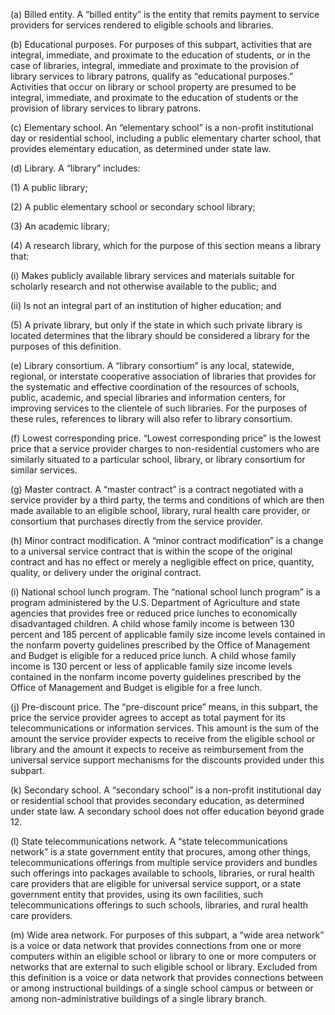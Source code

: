 (a) Billed entity. A “billed entity” is the entity that remits payment to service providers for services rendered to eligible schools and libraries.

(b) Educational purposes. For purposes of this subpart, activities that are integral, immediate, and proximate to the education of students, or in the case of libraries, integral, immediate and proximate to the provision of library services to library patrons, qualify as “educational purposes.” Activities that occur on library or school property are presumed to be integral, immediate, and proximate to the education of students or the provision of library services to library patrons.

(c) Elementary school. An “elementary school” is a non-profit institutional day or residential school, including a public elementary charter school, that provides elementary education, as determined under state law.

(d) Library. A “library” includes:

(1) A public library;

(2) A public elementary school or secondary school library;

(3) An academic library;

(4) A research library, which for the purpose of this section means a library that:

(i) Makes publicly available library services and materials suitable for scholarly research and not otherwise available to the public; and

(ii) Is not an integral part of an institution of higher education; and

(5) A private library, but only if the state in which such private library is located determines that the library should be considered a library for the purposes of this definition.

(e) Library consortium. A “library consortium” is any local, statewide, regional, or interstate cooperative association of libraries that provides for the systematic and effective coordination of the resources of schools, public, academic, and special libraries and information centers, for improving services to the clientele of such libraries. For the purposes of these rules, references to library will also refer to library consortium.

(f) Lowest corresponding price. “Lowest corresponding price” is the lowest price that a service provider charges to non-residential customers who are similarly situated to a particular school, library, or library consortium for similar services.

(g) Master contract. A “master contract” is a contract negotiated with a service provider by a third party, the terms and conditions of which are then made available to an eligible school, library, rural health care provider, or consortium that purchases directly from the service provider.

(h) Minor contract modification. A “minor contract modification” is a change to a universal service contract that is within the scope of the original contract and has no effect or merely a negligible effect on price, quantity, quality, or delivery under the original contract.
              

(i) National school lunch program. The “national school lunch program” is a program administered by the U.S. Department of Agriculture and state agencies that provides free or reduced price lunches to economically disadvantaged children. A child whose family income is between 130 percent and 185 percent of applicable family size income levels contained in the nonfarm poverty guidelines prescribed by the Office of Management and Budget is eligible for a reduced price lunch. A child whose family income is 130 percent or less of applicable family size income levels contained in the nonfarm income poverty guidelines prescribed by the Office of Management and Budget is eligible for a free lunch.

(j) Pre-discount price. The “pre-discount price” means, in this subpart, the price the service provider agrees to accept as total payment for its telecommunications or information services. This amount is the sum of the amount the service provider expects to receive from the eligible school or library and the amount it expects to receive as reimbursement from the universal service support mechanisms for the discounts provided under this subpart.

(k) Secondary school. A “secondary school” is a non-profit institutional day or residential school that provides secondary education, as determined under state law. A secondary school does not offer education beyond grade 12.

(l) State telecommunications network. A “state telecommunications network” is a state government entity that procures, among other things, telecommunications offerings from multiple service providers and bundles such offerings into packages available to schools, libraries, or rural health care providers that are eligible for universal service support, or a state government entity that provides, using its own facilities, such telecommunications offerings to such schools, libraries, and rural health care providers.

(m) Wide area network. For purposes of this subpart, a “wide area network” is a voice or data network that provides connections from one or more computers within an eligible school or library to one or more computers or networks that are external to such eligible school or library. Excluded from this definition is a voice or data network that provides connections between or among instructional buildings of a single school campus or between or among non-administrative buildings of a single library branch.

